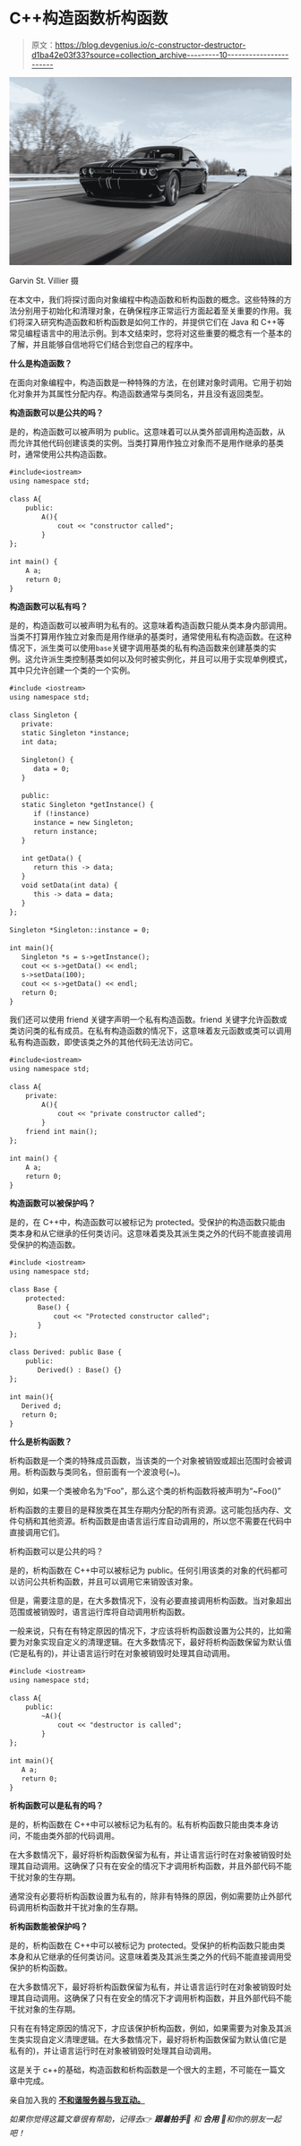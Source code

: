 # C++构造函数析构函数

> 原文：<https://blog.devgenius.io/c-constructor-destructor-d1ba42e03f33?source=collection_archive---------10----------------------->

![](img/97bbba197edd8dad4a9bc94134b1e856.png)

Garvin St. Villier 摄

在本文中，我们将探讨面向对象编程中构造函数和析构函数的概念。这些特殊的方法分别用于初始化和清理对象，在确保程序正常运行方面起着至关重要的作用。我们将深入研究构造函数和析构函数是如何工作的，并提供它们在 Java 和 C++等常见编程语言中的用法示例。到本文结束时，您将对这些重要的概念有一个基本的了解，并且能够自信地将它们结合到您自己的程序中。

**什么是构造函数？**

在面向对象编程中，构造函数是一种特殊的方法，在创建对象时调用。它用于初始化对象并为其属性分配内存。构造函数通常与类同名，并且没有返回类型。

**构造函数可以是公共的吗？**

是的，构造函数可以被声明为 public。这意味着可以从类外部调用构造函数，从而允许其他代码创建该类的实例。当类打算用作独立对象而不是用作继承的基类时，通常使用公共构造函数。

```
#include<iostream>
using namespace std;

class A{
    public:
        A(){
            cout << "constructor called";
        }
};

int main() {
    A a;
    return 0;
}
```

**构造函数可以私有吗？**

是的，构造函数可以被声明为私有的。这意味着构造函数只能从类本身内部调用。当类不打算用作独立对象而是用作继承的基类时，通常使用私有构造函数。在这种情况下，派生类可以使用`base`关键字调用基类的私有构造函数来创建基类的实例。这允许派生类控制基类如何以及何时被实例化，并且可以用于实现单例模式，其中只允许创建一个类的一个实例。

```
#include <iostream>
using namespace std;

class Singleton {
   private:
   static Singleton *instance;
   int data;

   Singleton() {
      data = 0;
   }

   public:
   static Singleton *getInstance() {
      if (!instance)
      instance = new Singleton;
      return instance;
   }

   int getData() {
      return this -> data;
   }
   void setData(int data) {
      this -> data = data;
   }
};

Singleton *Singleton::instance = 0;

int main(){
   Singleton *s = s->getInstance();
   cout << s->getData() << endl;
   s->setData(100);
   cout << s->getData() << endl;
   return 0;
}
```

我们还可以使用 friend 关键字声明一个私有构造函数。friend 关键字允许函数或类访问类的私有成员。在私有构造函数的情况下，这意味着友元函数或类可以调用私有构造函数，即使该类之外的其他代码无法访问它。

```
#include<iostream>
using namespace std;

class A{
    private:
        A(){
            cout << "private constructor called";
        }
    friend int main();
};

int main() {
    A a;
    return 0;
}
```

**构造函数可以被保护吗？**

是的，在 C++中，构造函数可以被标记为 protected。受保护的构造函数只能由类本身和从它继承的任何类访问。这意味着类及其派生类之外的代码不能直接调用受保护的构造函数。

```
#include <iostream>
using namespace std;

class Base {
    protected:
       Base() {
           cout << "Protected constructor called";
       }
};

class Derived: public Base {
    public:
       Derived() : Base() {}
};

int main(){
   Derived d;
   return 0;
}
```

**什么是析构函数？**

析构函数是一个类的特殊成员函数，当该类的一个对象被销毁或超出范围时会被调用。析构函数与类同名，但前面有一个波浪号(~)。

例如，如果一个类被命名为“Foo”，那么这个类的析构函数将被声明为“~Foo()”

析构函数的主要目的是释放类在其生存期内分配的所有资源。这可能包括内存、文件句柄和其他资源。析构函数是由语言运行库自动调用的，所以您不需要在代码中直接调用它们。

析构函数可以是公共的吗？

是的，析构函数在 C++中可以被标记为 public。任何引用该类的对象的代码都可以访问公共析构函数，并且可以调用它来销毁该对象。

但是，需要注意的是，在大多数情况下，没有必要直接调用析构函数。当对象超出范围或被销毁时，语言运行库将自动调用析构函数。

一般来说，只有在有特定原因的情况下，才应该将析构函数设置为公共的，比如需要为对象实现自定义的清理逻辑。在大多数情况下，最好将析构函数保留为默认值(它是私有的)，并让语言运行时在对象被销毁时处理其自动调用。

```
#include <iostream>
using namespace std;

class A{
    public:
        ~A(){
            cout << "destructor is called";
        }
};

int main(){
   A a;
   return 0;
}
```

**析构函数可以是私有的吗？**

是的，析构函数在 C++中可以被标记为私有的。私有析构函数只能由类本身访问，不能由类外部的代码调用。

在大多数情况下，最好将析构函数保留为私有，并让语言运行时在对象被销毁时处理其自动调用。这确保了只有在安全的情况下才调用析构函数，并且外部代码不能干扰对象的生存期。

通常没有必要将析构函数设置为私有的，除非有特殊的原因，例如需要防止外部代码调用析构函数并干扰对象的生存期。

**析构函数能被保护吗？**

是的，析构函数在 C++中可以被标记为 protected。受保护的析构函数只能由类本身和从它继承的任何类访问。这意味着类及其派生类之外的代码不能直接调用受保护的析构函数。

在大多数情况下，最好将析构函数保留为私有，并让语言运行时在对象被销毁时处理其自动调用。这确保了只有在安全的情况下才调用析构函数，并且外部代码不能干扰对象的生存期。

只有在有特定原因的情况下，才应该保护析构函数，例如，如果需要为对象及其派生类实现自定义清理逻辑。在大多数情况下，最好将析构函数保留为默认值(它是私有的)，并让语言运行时在对象被销毁时处理其自动调用。

这是关于 c++的基础，构造函数和析构函数是一个很大的主题，不可能在一篇文章中完成。

亲自加入我的 [**不和谐服务器与我互动。**](https://discord.gg/UUXs24qtRz)

*如果你觉得这篇文章很有帮助，记得去*👉 ***跟着*******拍手👏*** *和* ***合用*** 👐和你的朋友一起吧！*